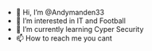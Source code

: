 - 👋 Hi, I’m @Andymanden33
- 👀 I’m interested in IT and Football
- 🌱 I’m currently learning Cyper Security
- 📫 How to reach me you cant 

<!---
Andymanden33/Andymanden33 is a ✨ special ✨ repository because its `README.md` (this file) appears on your GitHub profile.
You can click the Preview link to take a look at your changes.
--->
